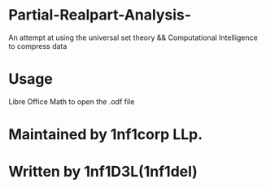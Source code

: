 # Partial-Realpart-Analysis-
An attempt at using the universal set theory &amp;&amp; Computational Intelligence  to compress data 


# Usage 
Libre Office Math to open the .odf file 


# Maintained by 1nf1corp LLp.
# Written by 1nf1D3L(1nf1del)

